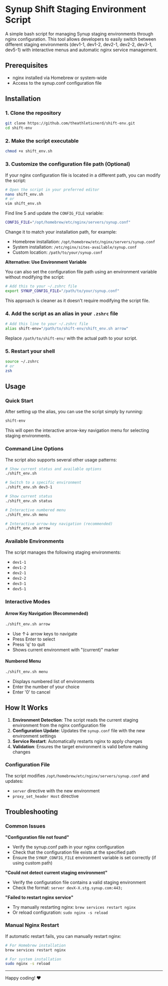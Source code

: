 # Synup Shift Staging Environment Script

A simple bash script for managing Synup staging environments through nginx configuration. This tool allows developers to easily switch between different staging environments (dev1-1, dev1-2, dev2-1, dev2-2, dev3-1, dev5-1) with interactive menus and automatic nginx service management.

## Prerequisites

- nginx installed via Homebrew or system-wide
- Access to the synup.conf configuration file

## Installation

### 1. Clone the repository

```bash
git clone https://github.com/theathleticnerd/shift-env.git
cd shift-env
```

### 2. Make the script executable

```bash
chmod +x shift_env.sh
```

### 3. Customize the configuration file path (Optional)

If your nginx configuration file is located in a different path, you can modify the script:

```bash
# Open the script in your preferred editor
nano shift_env.sh
# or
vim shift_env.sh
```

Find line 5 and update the `CONFIG_FILE` variable:

```bash
CONFIG_FILE="/opt/homebrew/etc/nginx/servers/synup.conf"
```

Change it to match your installation path, for example:

- Homebrew installation: `/opt/homebrew/etc/nginx/servers/synup.conf`
- System installation: `/etc/nginx/sites-available/synup.conf`
- Custom location: `/path/to/your/synup.conf`

**Alternative: Use Environment Variable**

You can also set the configuration file path using an environment variable without modifying the script:

```bash
# Add this to your ~/.zshrc file
export SYNUP_CONFIG_FILE="/path/to/your/synup.conf"
```

This approach is cleaner as it doesn't require modifying the script file.

### 4. Add the script as an alias in your `.zshrc` file

```bash
# Add this line to your ~/.zshrc file
alias shift-env="/path/to/shift-env/shift_env.sh arrow"
```

Replace `/path/to/shift-env/` with the actual path to your script.

### 5. Restart your shell

```bash
source ~/.zshrc
# or
zsh
```

## Usage

### Quick Start

After setting up the alias, you can use the script simply by running:

```bash
shift-env
```

This will open the interactive arrow-key navigation menu for selecting staging environments.

### Command Line Options

The script also supports several other usage patterns:

```bash
# Show current status and available options
./shift_env.sh

# Switch to a specific environment
./shift_env.sh dev3-1

# Show current status
./shift_env.sh status

# Interactive numbered menu
./shift_env.sh menu

# Interactive arrow-key navigation (recommended)
./shift_env.sh arrow
```

### Available Environments

The script manages the following staging environments:

- `dev1-1`
- `dev1-2`
- `dev2-1`
- `dev2-2`
- `dev3-1`
- `dev5-1`

### Interactive Modes

#### Arrow Key Navigation (Recommended)

```bash
./shift_env.sh arrow
```

- Use ↑↓ arrow keys to navigate
- Press Enter to select
- Press 'q' to quit
- Shows current environment with "(current)" marker

#### Numbered Menu

```bash
./shift_env.sh menu
```

- Displays numbered list of environments
- Enter the number of your choice
- Enter '0' to cancel

## How It Works

1. **Environment Detection**: The script reads the current staging environment from the nginx configuration file
2. **Configuration Update**: Updates the `synup.conf` file with the new environment settings
3. **Service Restart**: Automatically restarts nginx to apply changes
4. **Validation**: Ensures the target environment is valid before making changes

### Configuration File

The script modifies `/opt/homebrew/etc/nginx/servers/synup.conf` and updates:

- `server` directive with the new environment
- `proxy_set_header Host` directive

## Troubleshooting

### Common Issues

**"Configuration file not found"**

- Verify the synup.conf path in your nginx configuration
- Check that the configuration file exists at the specified path
- Ensure the `SYNUP_CONFIG_FILE` environment variable is set correctly (if using custom path)

**"Could not detect current staging environment"**

- Verify the configuration file contains a valid staging environment
- Check the format: `server devX-X.stg.synup.com:443;`

**"Failed to restart nginx service"**

- Try manually restarting nginx: `brew services restart nginx`
- Or reload configuration: `sudo nginx -s reload`

### Manual Nginx Restart

If automatic restart fails, you can manually restart nginx:

```bash
# For Homebrew installation
brew services restart nginx

# For system installation
sudo nginx -s reload
```

---

Happy coding! ❤️
